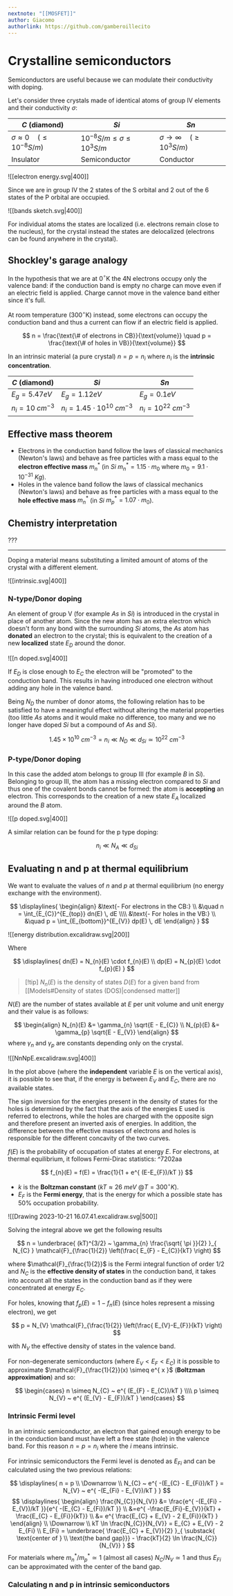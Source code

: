 ```yaml
---
nextnote: "[[MOSFET]]"
author: Giacomo
authorlink: https://github.com/gamberoillecito
---
```

# Crystalline semiconductors

Semiconductors are useful because we can modulate their conductivity with doping.

Let's consider three crystals made of identical atoms of group IV elements and their conductivity $\sigma$:

| $C$ (diamond)                               | $Si$                                      | $Sn$                                        |
| ------------------------------------------- | ----------------------------------------- | ------------------------------------------- |
| $\sigma \approx 0 \quad (\leq 10^{-8} S/m)$ | $10^{-8} S/m \leq \sigma \leq 10^{3} S/m$ | $\sigma \to \infty \quad (\geq 10^{3} S/m)$ |
| Insulator                                   | Semiconductor                             | Conductor                                   |


![[electron energy.svg|400]]

Since we are in group IV the 2 states of the S orbital and 2 out of the 6 states of the P orbital are occupied.

![[bands sketch.svg|400]]

For individual atoms the states are localized (i.e. electrons remain close to the nucleus), for the crystal instead the states are delocalized (electrons can be found anywhere in the crystal).

## Shockley's garage analogy

In the hypothesis that we are at 0$^{\circ}$K the 4N electrons occupy only the valence band: if the conduction band is empty no charge can move even if an electric field is applied. Charge cannot move in the valence band either since it's full.

At room temperature (300$^{\circ}$K) instead, some electrons can occupy the conduction band and thus a current can flow if an electric field is applied.

$$
n = \frac{\text{\# of electrons in CB}}{\text{volume}} \quad p = \frac{\text{\# of holes in VB}}{\text{volume}}
$$

In an intrinsic material (a pure crystal) $n = p = n_{i}$ where $n_{i}$ is the **intrinsic concentration**.

| $C$ (diamond)          | $Si$                                  | $Sn$                       |
| ---------------------- | ------------------------------------- | -------------------------- |
| $E_{g} = 5.47eV$           | $E_{g} = 1.12eV$                        | $E_{g} = 0.1eV$            |
| $n_{i} = 10 ~ cm^{-3}$ | $n_{i} = 1.45 \cdot 10^{10}~ cm^{-3}$ | $n_{i} = 10^{22}~ cm^{-3}$ |

## Effective mass theorem

- Electrons in the conduction band follow the laws of classical mechanics (Newton's laws) and behave as free particles with a mass equal to the **electron effective mass** $m_{n}^{*}$ (in $Si$ $m_{n}^{*} = 1.15\cdot m_{0}$ where $m_{0} = 9.1\cdot 10^{-31}~Kg$).
- Holes in the valence band follow the laws of classical mechanics (Newton's laws) and behave as free particles with a mass equal to the **hole effective mass** $m_{n}^{*}$ (in $Si$ $m_{p}^{*} = 1.07 \cdot m_{0}$).

## Chemistry interpretation

???
- - - 
Doping a material means substituting a limited amount of atoms of the crystal with a different element.  

![[intrinsic.svg|400]]

### N-type/Donor doping

An element of group V (for example $As$ in $Si$) is introduced in the crystal in place of another atom. Since the new atom has an extra electron which doesn't form any bond with the surrounding $Si$ atoms, the $As$ atom has **donated** an electron to the crystal; this is equivalent to the creation of a new **localized** state $E_{D}$ around the donor.

![[n doped.svg|400]]

If $E_{D}$ is close enough to $E_{C}$ the electron will be "promoted" to the conduction band. This results in having introduced one electron without adding any hole in the valence band. 

Being $N_{D}$ the number of donor atoms, the following relation has to be satisfied to have a meaningful effect without altering the material properties (too little $As$ atoms and it would make no difference, too many and we no longer have doped $Si$ but a compound of $As$ and $Si$).

$$
1.45 \times 10^{10}~cm^{-3} = n_{i} \ll N_{D} \ll d_{Si} \simeq 10^{22}~cm^{-3} 
$$

### P-type/Donor doping

In this case the added atom belongs to group III (for example $B$ in $Si$). Belonging to group III, the atom has a missing electron compared to $Si$ and thus one of the covalent bonds cannot be formed: the atom is **accepting** an electron. This corresponds to the creation of a new state $E_{A}$ localized around the $B$ atom.

![[p doped.svg|400]]

A similar relation can be found for the p type doping:

$$
n_{i} \ll N_{A} \ll d_{Si}
$$

## Evaluating n and p at thermal equilibrium

We want to evaluate the values of $n$ and $p$ at thermal equilibrium (no energy exchange with the environment). 

$$
\displaylines{
\begin{align}
&\text{- For electrons in the CB:} \\
&\quad n = \int_{E_{C}}^{E_{top}} dn(E) \, dE
\\\\
&\text{- For holes in the VB:} \\
&\quad p = \int_{E_{bottom}}^{E_{V}} dp(E) \, dE
\end{align}
}
$$

![[energy distribution.excalidraw.svg|200]]

Where 

$$
\displaylines{
dn(E) = N_{n}(E) \cdot f_{n}(E)
\\
dp(E) = N_{p}(E) \cdot f_{p}(E)
}
$$

>[!tip] $N_{n}(E)$ is the density of states  $D(E)$ for a given band from [[Models#Density of states (DOS)|condensed matter]]

$N(E)$ are the number of states available at $E$ per unit volume and unit energy and their value is as follows:

$$
\begin{align}
N_{n}(E) &= \gamma_{n} \sqrt{E - E_{C}}
\\
N_{p}(E) &= \gamma_{p} \sqrt{E - E_{V}}
\end{align}
$$
where $\gamma_{n}$ and $\gamma_{p}$ are constants depending only on the crystal.

![[NnNpE.excalidraw.svg|400]]

In the plot above (where the **independent** variable $E$ is on the vertical axis), it is possible to see that, if the energy is between $E_{V}$ and $E_{C}$, there are no available states.

The sign inversion for the energies present in the density of states for the holes is determined by the fact that the axis of the energies E used is referred to electrons, while the holes are charged with the opposite sign and therefore present an inverted axis of energies. In addition, the difference between the effective masses of electrons and holes is responsible for the different concavity of the two curves.

$f(E)$ is the probability of occupation of states at energy $E$. For electrons, at thermal equilibrium, it follows Fermi-Dirac statistics: ^7202aa

$$
f_{n}(E) = f(E) = \frac{1}{1 + e^{ (E-E_{F})/kT }}
$$

- $k$ is the **Boltzman constant** ($kT \approx 26 ~ meV ~ @ T = 300^{\circ}K$).
- $E_{F}$ is the **Fermi energy**, that is the energy for which a possible state has 50% occupation probability.

![[Drawing 2023-10-21 16.07.41.excalidraw.svg|500]]

Solving the integral above we get the following results 

$$
n = \underbrace{ (kT)^{3/2}  ~ \gamma_{n} \frac{\sqrt{ \pi }}{2} }_{ N_{C} } \mathcal{F}_{\frac{1}{2}} \left(\frac{ E_{F} - E_{C}}{kT} \right)
$$

where $\mathcal{F}_{\frac{1}{2}}$ is the Fermi integral function of order $1/2$ and $N_{C}$ is the **effective density of states** in the conduction band, it takes into account all the states in the conduction band as if they were concentrated at energy $E_{C}$.

For holes, knowing that $f_{p}(E) = 1 - f_{n}(E)$ (since holes represent a missing electron), we get 

$$
p = N_{V} \mathcal{F}_{\frac{1}{2}} \left(\frac{ E_{V}-E_{F}}{kT} \right)
$$

with $N_{V}$ the effective density of states in the valence band.

For non-degenerate semiconductors (where $E_{V} < E_{F} < E_{C}$) it is possible to approximate $\mathcal{F}_{\frac{1}{2}}(x) \simeq e^{ x }$ (**Boltzman approximation**) and so:

$$
\begin{cases}
n \simeq N_{C} ~ e^{ (E_{F} - E_{C})/kT }
\\\\
p \simeq N_{V} ~ e^{ (E_{V} - E_{F})/kT }
\end{cases}
$$


### Intrinsic Fermi level

In an intrinsic semiconductor, an electron that gained enough energy to be in the conduction band must have left a free state (hole) in the valence band. For this reason $n = p = n_{i}$ where the $i$ means intrinsic.

For intrinsic semiconductors the Fermi level is denoted as $E_{Fi}$ and can be calculated using the two previous relations:

$$
\displaylines{
 n = p \\
 \Downarrow \\
 N_{C} ~ e^{ -(E_{C} - E_{Fi})/kT } = N_{V} ~ e^{ -(E_{Fi} - E_{V})/kT }
}
$$
$$
\displaylines{
\begin{align}
\frac{N_{C}}{N_{V}} &= \frac{e^{ -(E_{Fi} - E_{V})/kT }}{e^{ -(E_{C} - E_{Fi})/kT }} \\
 &=e^{ -\frac{E_{Fi}-E_{V}}{kT} + \frac{E_{C} - E_{Fi}}{kT}} \\
&= e^{ \frac{E_{C} + E_{V} - 2 E_{Fi}}{kT} }
\end{align} \\
\Downarrow \\
kT \ln \frac{N_{C}}{N_{V}} = E_{C} + E_{V} - 2 E_{Fi} \\
E_{Fi} = \underbrace{ \frac{E_{C} + E_{V}}{2} }_{ \substack{ \text{center of }  \\ \text{the band gap}}} - \frac{kT}{2} \ln \frac{N_{C}}{N_{V}}
}
$$
For materials where $m_{n}^{*}/m_{p}^{*} \simeq 1$ (almost all cases) $N_{C}/N_{V} \simeq 1$ and thus $E_{Fi}$ can be approximated with the center of the band gap.


### Calculating n and p in intrinsic semiconductors